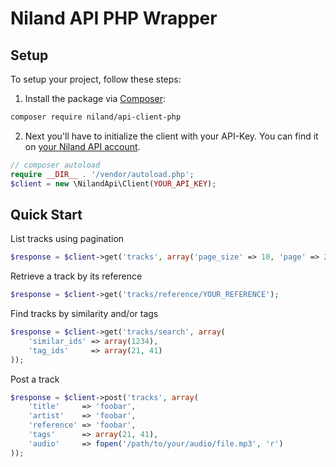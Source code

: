 # Niland API PHP Wrapper

Setup
-------------
To setup your project, follow these steps:

1. Install the package via [Composer](https://getcomposer.org/doc/00-intro.md):
```bash
composer require niland/api-client-php
```
2. Next you'll have to initialize the client with your API-Key. You can find it on [your Niland API account](https://api.niland.io/2.0/dashboard/your-account).

```php
// composer autoload
require __DIR__ . '/vendor/autoload.php';
$client = new \NilandApi\Client(YOUR_API_KEY);
```

Quick Start
-------------

List tracks using pagination
```php
$response = $client->get('tracks', array('page_size' => 10, 'page' => 2));
```

Retrieve a track by its reference
```php
$response = $client->get('tracks/reference/YOUR_REFERENCE');
```

Find tracks by similarity and/or tags
```php
$response = $client->get('tracks/search', array(
    'similar_ids' => array(1234),
    'tag_ids'     => array(21, 41)
));
```

Post a track
```php
$response = $client->post('tracks', array(
    'title'     => 'foobar',
    'artist'    => 'foobar',
    'reference' => 'foobar',
    'tags'      => array(21, 41),
    'audio'     => fopen('/path/to/your/audio/file.mp3', 'r')
));
```
